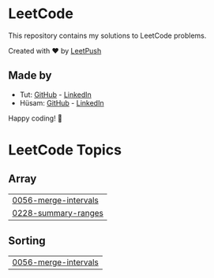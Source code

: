 # LeetCode

This repository contains my solutions to LeetCode problems.

Created with :heart: by [LeetPush](https://github.com/husamahmud/LeetPush)

 ## Made by 
 - Tut: [GitHub](https://github.com/TutTrue) - [LinkedIn](https://www.linkedin.com/in/mahmoud-hamdy-8b6825245/)
 - Hüsam: [GitHub](https://github.com/husamahmud) - [LinkedIn](https://www.linkedin.com/in/husamahmud/)

 Happy coding! 🚀
<!---LeetCode Topics Start-->
# LeetCode Topics
## Array
|  |
| ------- |
| [0056-merge-intervals](https://github.com/POOMESH-19/Leet-Code-Problem/tree/master/0056-merge-intervals) |
| [0228-summary-ranges](https://github.com/POOMESH-19/Leet-Code-Problem/tree/master/0228-summary-ranges) |
## Sorting
|  |
| ------- |
| [0056-merge-intervals](https://github.com/POOMESH-19/Leet-Code-Problem/tree/master/0056-merge-intervals) |
<!---LeetCode Topics End-->